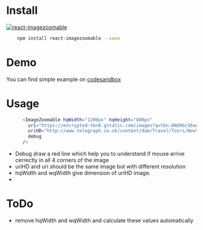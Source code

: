 # Install
[![react-imagezoomable](https://nodei.co/npm/react-imagezoomable.png)](https://npmjs.org/package/react-imagezoomable)
```sh
    npm install react-imagezoomable --save
```
# Demo
You can find simple example on [codesandbox](https://1j86yy833.codesandbox.io/)
# Usage

```sh
      <ImageZoomable hqWidth="1200px" hqHeight="800px"
        uri="https://encrypted-tbn0.gstatic.com/images?q=tbn:ANd9GcS6aet0wf5IR_eWqnfWt96RfCREgsO4LjjM6qQYnELMVw7uYM9_Ag"
        uriHD="http://www.telegraph.co.uk/content/dam/Travel/Tours/New%20York1-xlarge.jpg"
        debug
      />
```
- Debug draw a red line which help you to understand if mouse arrive cerrectly in all 4 corners of the image
- uriHD and uri should be the same image but with different resolution
- hqWidth and wqWidth give dimension of uriHD image.
- 
# ToDo
- remove hqWidth and wqWidth and calculate these values automatically
